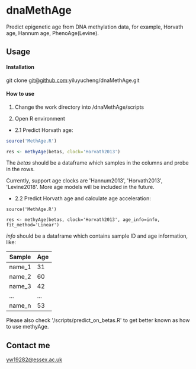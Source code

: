 # dnaMethAge
Predict epigenetic age from DNA methylation data, for example, Horvath age, Hannum age, PhenoAge(Levine).

## Usage

#### Installation
git clone git@github.com:yiluyucheng/dnaMethAge.git

#### How to use

1. Change the work directory into /dnaMethAge/scripts

2. Open R environment

* 2.1 Predict Horvath age:

```R
source('MethAge.R')

res <- methyAge(betas, clock='Horvath2013')
```

The *betas* should be a dataframe which samples in the columns and probe in the rows.

Currently, support age clocks are 'Hannum2013', 'Horvath2013', 'Levine2018'. More age models will be included in the future.


* 2.2 Predict Horvath age and calculate age acceleration:

```
source('MethAge.R')

res <- methyAge(betas, clock='Horvath2013', age_info=info, fit_method='Linear')
```

*info* should be a dataframe which contains sample ID and age information, like:

Sample | Age
-------- | -----
name_1 | 31
name_2 | 60
name_3 | 42
... | ...
name_n | 53


Please also check '/scripts/predict_on_betas.R' to get better known as how to use methyAge.

## Contact me

yw19282@essex.ac.uk




